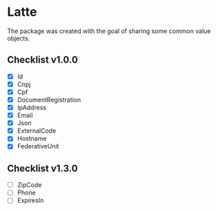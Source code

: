 # Latte

The package was created with the goal of sharing some common value objects.

## Checklist v1.0.0

- [x] Id
- [x] Cnpj
- [x] Cpf
- [x] DocumentRegistration
- [x] IpAddress
- [x] Email
- [x] Json
- [x] ExternalCode
- [x] Hostname
- [x] FederativeUnit

## Checklist v1.3.0

- [ ] ZipCode
- [ ] Phone
- [ ] ExpiresIn
